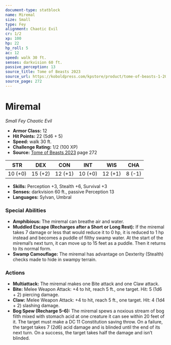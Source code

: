 ```yaml
---
document-type: statblock
name: Miremal
size: Small
type: Fey
alignment: Chaotic Evil
cr: 1/2
xp: 100
hp: 22
hp_roll: 5
ac: 12
speed: walk 30 ft.
senses: darkvision 60 ft. 
passive_perception: 13
source_title: Tome of Beasts 2023
source_url: https://koboldpress.com/kpstore/product/tome-of-beasts-1-2023-edition/
source_page: 272
---
```


# Miremal

*Small* *Fey* *Chaotic Evil*

- **Armor Class:** 12
- **Hit Points:** 22 (5d6 + 5)
- **Speed:** walk 30 ft.
- **Challenge Rating:** 1/2 (100 XP)
- **Source:** [Tome of Beasts 2023](https://koboldpress.com/kpstore/product/tome-of-beasts-1-2023-edition/) page 272

| STR | DEX | CON | INT | WIS | CHA |
| --- | --- | --- | --- | --- | --- |
| 10 (+0) | 15 (+2) | 12 (+1) | 10 (+0) | 12 (+1) | 8 (-1) |

- **Skills:** Perception +3, Stealth +6, Survival +3
- **Senses:** darkvision 60 ft., passive Perception 13
- **Languages:** Sylvan, Umbral

### Special Abilities

- **Amphibious:** The miremal can breathe air and water.
- **Muddled Escape (Recharges after a Short or Long Rest):** If the miremal takes 7 damage or less that would reduce it to 0 hp, it is reduced to 1 hp instead and becomes a puddle of filthy swamp water. At the start of the miremal’s next turn, it can move up to 15 feet as a puddle. Then it returns to its normal form.
- **Swamp Camouflage:** The miremal has advantage on Dexterity (Stealth) checks made to hide in swampy terrain.

### Actions

- **Multiattack:** The miremal makes one Bite attack and one Claw attack.
- **Bite:** Melee Weapon Attack: +4 to hit, reach 5 ft., one target. Hit: 5 (1d6 + 2) piercing damage.
- **Claw:** Melee Weapon Attack: +4 to hit, reach 5 ft., one target. Hit: 4 (1d4 + 2) slashing damage.
- **Bog Spew (Recharge 5–6):** The miremal spews a noxious stream of bog filth mixed with stomach acid at one creature it can see within 20 feet of it. The target must make a DC 11 Constitution saving throw. On a failure, the target takes 7 (2d6) acid damage and is blinded until the end of its next turn. On a success, the target takes half the damage and isn’t blinded.
